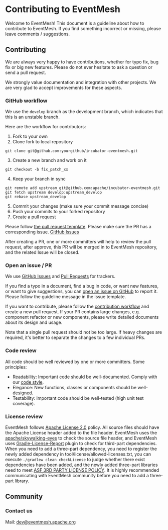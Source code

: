 # Contributing to EventMesh

Welcome to EventMesh! This document is a guideline about how to contribute to EventMesh. If you find something incorrect
or missing, please leave comments / suggestions.

## Contributing

We are always very happy to have contributions, whether for typo fix, bug fix or big new features. Please do not ever
hesitate to ask a question or send a pull request.

We strongly value documentation and integration with other projects. We are very glad to accept improvements for these
aspects.

### GitHub workflow

We use the `develop` branch as the development branch, which indicates that this is an unstable branch.

Here are the workflow for contributors:

1. Fork to your own
2. Clone fork to local repository
```shell
git clone git@github.com:yourgithub/incubator-eventmesh.git
```
3. Create a new branch and work on it
```shell
git checkout -b fix_patch_xx
```  
4. Keep your branch in sync
```shell
git remote add upstream git@github.com:apache/incubator-eventmesh.git
git fetch upstream develop:upstream_develop
git rebase upstream_develop
```   
5. Commit your changes (make sure your commit message concise)
6. Push your commits to your forked repository
7. Create a pull request

Please follow [the pull request template](./.github/PULL_REQUEST_TEMPLATE.md). Please make sure the PR has a
corresponding issue. [GitHub Issues](https://github.com/apache/incubator-eventmesh/issues)

After creating a PR, one or more committers will help to review the pull request, after approve, this PR will be merged in to 
EventMesh repository, and the related Issue will be closed.

### Open an issue / PR

We use [GitHub Issues](https://github.com/apache/incubator-eventmesh/issues)
and [Pull Requests](https://github.com/apache/incubator-eventmesh/pulls) for trackers.

If you find a typo in a document, find a bug in code, or want new features, or want to give suggestions, you
can [open an issue on GitHub](https://github.com/apache/incubator-eventmesh/issues/new) to report it. Please follow the
guideline message in the issue template.

If you want to contribute, please follow the [contribution workflow](#github-workflow) and create a new pull request. If
your PR contains large changes, e.g. component refactor or new components, please write detailed documents about its
design and usage.

Note that a single pull request should not be too large. If heavy changes are required, it's better to separate the
changes to a few individual PRs.

### Code review

All code should be well reviewed by one or more committers. Some principles:

- Readability: Important code should be well-documented. Comply with our [code style](./style/checkStyle.xml).
- Elegance: New functions, classes or components should be well-designed.
- Testability: Important code should be well-tested (high unit test coverage).

### License review

EventMesh follows [Apache License 2.0](http://www.apache.org/licenses/LICENSE-2.0.html) policy. All source files should 
have the Apache License header added to the file header. EventMesh uses the [apache/skywalking-eyes](https://github.com/apache/skywalking-eyes) to check 
the source file header, and EventMesh uses [Gradle-License-Report](https://github.com/jk1/Gradle-License-Report) plugin to check for third-part dependencies. 
When you need to add a three-part dependency, you need to register the newly added dependency in tool/license/allowed-licenses.txt, you can execute `./gradlew clean checkLicense` to judge
whether there exist dependencies have been added, and the newly added three-part libraries need to meet [ASF 3RD PARTY LICENSE POLICY](https://apache.org/legal/resolved.html). 
It is highly recommended communicating with EventMesh community before you need to add a three-part library.

## Community

### Contact us

Mail: dev@eventmesh.apache.org
